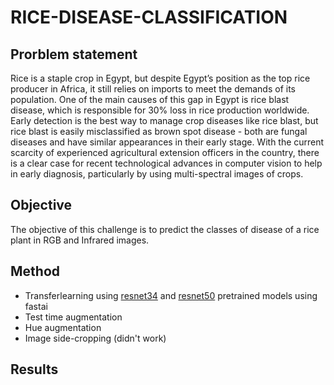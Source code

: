 # RICE-DISEASE-CLASSIFICATION

## Prorblem statement

Rice is a staple crop in Egypt, but despite Egypt’s position as the top rice producer in Africa, it still relies on imports
to meet the demands of its population. One of the main causes of this gap in Egypt is rice blast disease, which is
responsible for 30% loss in rice production worldwide. Early detection is the best way to manage crop diseases like rice
blast, but rice blast is easily misclassified as brown spot disease - both are fungal diseases and have similar appearances
in their early stage. With the current scarcity of experienced agricultural extension officers in the country, there is a clear
case for recent technological advances in computer vision to help in early diagnosis, particularly by using multi-spectral
images of crops.

## Objective

The objective of this challenge is to predict the classes of disease of a rice plant in RGB and Infrared images.

## Method

- Transferlearning using [resnet34](https://arxiv.org/abs/1512.03385) and [resnet50](https://arxiv.org/abs/1512.03385) pretrained models using fastai
- Test time augmentation 
- Hue augmentation
- Image side-cropping (didn't work)

## Results

